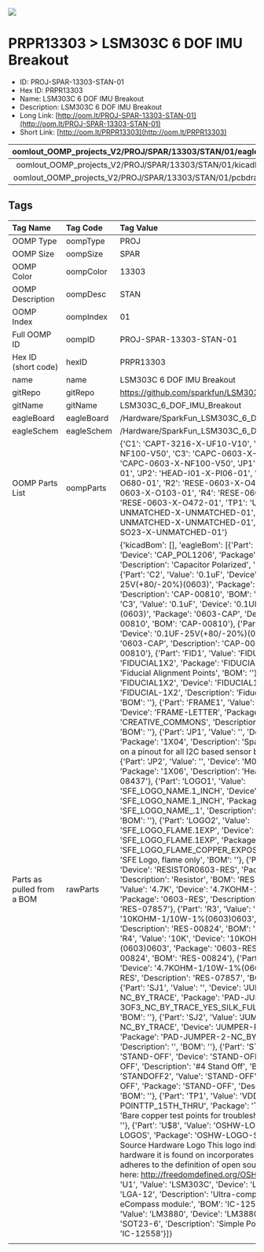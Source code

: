 


  
![][im]
# PRPR13303 > LSM303C 6 DOF IMU Breakout

- ID: PROJ-SPAR-13303-STAN-01
- Hex ID: PRPR13303
- Name: LSM303C 6 DOF IMU Breakout
- Description: LSM303C 6 DOF IMU Breakout
- Long Link: [http://oom.lt/PROJ-SPAR-13303-STAN-01](http://oom.lt/PROJ-SPAR-13303-STAN-01)
- Short Link: [http://oom.lt/PRPR13303](http://oom.lt/PRPR13303)
  

|oomlout_OOMP_projects_V2/PROJ/SPAR/13303/STAN/01/eagleImage.png|oomlout_OOMP_projects_V2/PROJ/SPAR/13303/STAN/01/eagleSchemImage.png|oomlout_OOMP_projects_V2/PROJ/SPAR/13303/STAN/01/kicadPcb3dFront.png|oomlout_OOMP_projects_V2/PROJ/SPAR/13303/STAN/01/kicadPcb3dBack.png|
| :---: | :---: | :---: | :---: |
|oomlout_OOMP_projects_V2/PROJ/SPAR/13303/STAN/01/kicadPcb3d.png|oomlout_OOMP_projects_V2/PROJ/SPAR/13303/STAN/01/bomBack.png|oomlout_OOMP_projects_V2/PROJ/SPAR/13303/STAN/01/bomFront.png|oomlout_OOMP_projects_V2/PROJ/SPAR/13303/STAN/01/pcbdraw.svg|
|oomlout_OOMP_projects_V2/PROJ/SPAR/13303/STAN/01/pcbdrawBack.svg||||

## Tags
  

|Tag Name|Tag Code|Tag Value|
| :--- | :--- | :--- |
|OOMP Type|oompType|PROJ|
|OOMP Size|oompSize|SPAR|
|OOMP Color|oompColor|13303|
|OOMP Description|oompDesc|STAN|
|OOMP Index|oompIndex|01|
|Full OOMP ID|oompID|PROJ-SPAR-13303-STAN-01|
|Hex ID (short code)|hexID|PRPR13303|
|name|name|LSM303C 6 DOF IMU Breakout|
|gitRepo|gitRepo|https://github.com/sparkfun/LSM303C_6_DOF_IMU_Breakout|
|gitName|gitName|LSM303C_6_DOF_IMU_Breakout|
|eagleBoard|eagleBoard|/Hardware/SparkFun_LSM303C_6_DOF_IMU_Breakout.brd|
|eagleSchem|eagleSchem|/Hardware/SparkFun_LSM303C_6_DOF_IMU_Breakout.sch|
|OOMP Parts List|oompParts|{'C1': 'CAPT-3216-X-UF10-V10', 'C2': 'CAPC-0603-X-NF100-V50', 'C3': 'CAPC-0603-X-NF100-V50', 'C4': 'CAPC-0603-X-NF100-V50', 'JP1': 'HEAD-I01-X-PI04-01', 'JP2': 'HEAD-I01-X-PI06-01', 'R1': 'RESE-0603-X-O680-01', 'R2': 'RESE-0603-X-O472-01', 'R3': 'RESE-0603-X-O103-01', 'R4': 'RESE-0603-X-O103-01', 'R5': 'RESE-0603-X-O472-01', 'TP1': 'UNMATCHED-UNMATCHED-X-UNMATCHED-01', 'U1': 'UNMATCHED-UNMATCHED-X-UNMATCHED-01', 'U2': 'UNMATCHED-SO23-X-UNMATCHED-01'}|
|Parts as pulled from a BOM|rawParts|{'kicadBom': [], 'eagleBom': [{'Part': 'C1', 'Value': '10uF', 'Device': 'CAP_POL1206', 'Package': 'EIA3216', 'Description': 'Capacitor Polarized', 'BOM': 'CAP-00811'}, {'Part': 'C2', 'Value': '0.1uF', 'Device': '0.1UF-25V(+80/-20%)(0603)', 'Package': '0603-CAP', 'Description': 'CAP-00810', 'BOM': 'CAP-00810'}, {'Part': 'C3', 'Value': '0.1uF', 'Device': '0.1UF-25V(+80/-20%)(0603)', 'Package': '0603-CAP', 'Description': 'CAP-00810', 'BOM': 'CAP-00810'}, {'Part': 'C4', 'Value': '0.1uF', 'Device': '0.1UF-25V(+80/-20%)(0603)', 'Package': '0603-CAP', 'Description': 'CAP-00810', 'BOM': 'CAP-00810'}, {'Part': 'FID1', 'Value': 'FIDUCIAL1X2', 'Device': 'FIDUCIAL1X2', 'Package': 'FIDUCIAL-1X2', 'Description': 'Fiducial Alignment Points', 'BOM': ''}, {'Part': 'FID2', 'Value': 'FIDUCIAL1X2', 'Device': 'FIDUCIAL1X2', 'Package': 'FIDUCIAL-1X2', 'Description': 'Fiducial Alignment Points', 'BOM': ''}, {'Part': 'FRAME1', 'Value': 'FRAME-LETTER', 'Device': 'FRAME-LETTER', 'Package': 'CREATIVE_COMMONS', 'Description': 'Schematic Frame', 'BOM': ''}, {'Part': 'JP1', 'Value': '', 'Device': 'I2C_STANDARD', 'Package': '1X04', 'Description': 'SparkFun has standardized on a pinout for all I2C based sensor breakouts.', 'BOM': ''}, {'Part': 'JP2', 'Value': '', 'Device': 'M06SILK_FEMALE_PTH', 'Package': '1X06', 'Description': 'Header 6', 'BOM': 'CONN-08437'}, {'Part': 'LOGO1', 'Value': 'SFE_LOGO_NAME.1_INCH', 'Device': 'SFE_LOGO_NAME.1_INCH', 'Package': 'SFE_LOGO_NAME_.1', 'Description': 'SFE Logo, name only', 'BOM': ''}, {'Part': 'LOGO2', 'Value': 'SFE_LOGO_FLAME.1EXP', 'Device': 'SFE_LOGO_FLAME.1EXP', 'Package': 'SFE_LOGO_FLAME_COPPER_EXPOSED_.1', 'Description': 'SFE Logo, flame only', 'BOM': ''}, {'Part': 'R1', 'Value': '68', 'Device': 'RESISTOR0603-RES', 'Package': '0603-RES', 'Description': 'Resistor', 'BOM': 'RES-07860'}, {'Part': 'R2', 'Value': '4.7K', 'Device': '4.7KOHM-1/10W-1%(0603)', 'Package': '0603-RES', 'Description': 'RES-07857', 'BOM': 'RES-07857'}, {'Part': 'R3', 'Value': '10K', 'Device': '10KOHM-1/10W-1%(0603)0603', 'Package': '0603-RES', 'Description': 'RES-00824', 'BOM': 'RES-00824'}, {'Part': 'R4', 'Value': '10K', 'Device': '10KOHM-1/10W-1%(0603)0603', 'Package': '0603-RES', 'Description': 'RES-00824', 'BOM': 'RES-00824'}, {'Part': 'R5', 'Value': '4.7K', 'Device': '4.7KOHM-1/10W-1%(0603)', 'Package': '0603-RES', 'Description': 'RES-07857', 'BOM': 'RES-07857'}, {'Part': 'SJ1', 'Value': '', 'Device': 'JUMPER-PAD-3-NC_BY_TRACE', 'Package': 'PAD-JUMPER-3-3OF3_NC_BY_TRACE_YES_SILK_FULL_BOX', 'Description': '', 'BOM': ''}, {'Part': 'SJ2', 'Value': 'JUMPER-PAD-2-NC_BY_TRACE', 'Device': 'JUMPER-PAD-2-NC_BY_TRACE', 'Package': 'PAD-JUMPER-2-NC_BY_TRACE_YES_SILK', 'Description': '', 'BOM': ''}, {'Part': 'STANDOFF1', 'Value': 'STAND-OFF', 'Device': 'STAND-OFF', 'Package': 'STAND-OFF', 'Description': '#4 Stand Off', 'BOM': ''}, {'Part': 'STANDOFF2', 'Value': 'STAND-OFF', 'Device': 'STAND-OFF', 'Package': 'STAND-OFF', 'Description': '#4 Stand Off', 'BOM': ''}, {'Part': 'TP1', 'Value': 'VDD_TP', 'Device': 'TEST-POINTTP_15TH_THRU', 'Package': 'TP_15TH', 'Description': 'Bare copper test points for troubleshooting or ICT', 'BOM': ''}, {'Part': 'U$8', 'Value': 'OSHW-LOGOS', 'Device': 'OSHW-LOGOS', 'Package': 'OSHW-LOGO-S', 'Description': 'Open Source Hardware Logo This logo indicates the piece of hardware it is found on incorporates a OSHW license and/or adheres to the definition of open source hardware found here: http://freedomdefined.org/OSHW', 'BOM': ''}, {'Part': 'U1', 'Value': 'LSM303C', 'Device': 'LSM303C', 'Package': 'LGA-12', 'Description': 'Ultra-compact high-performance eCompass module:', 'BOM': 'IC-12557'}, {'Part': 'U2', 'Value': 'LM3880', 'Device': 'LM3880/-QI', 'Package': 'SOT23-6', 'Description': 'Simple Power Sequencer', 'BOM': 'IC-12558'}]}|
||||



[im]: PROJ/SPAR/13303/STAN/01/kicadPcb3d_450.png
